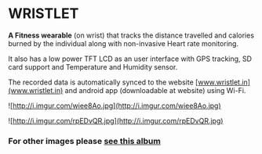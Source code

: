 # WRISTLET

**A Fitness wearable** (on wrist) that tracks the distance travelled and calories
burned by the individual along with non-invasive Heart rate monitoring. 

It also has a low power TFT LCD as an user interface with GPS tracking, SD card support and
Temperature and Humidity sensor. 

The recorded data is automatically synced to the website [www.wristlet.in](www.wristlet.in) and android app (downloadable at website) using Wi-Fi.


![http://i.imgur.com/wiee8Ao.jpg](http://i.imgur.com/wiee8Ao.jpg)

![http://i.imgur.com/rpEDvQR.jpg](http://i.imgur.com/rpEDvQR.jpg)


### For other images please [see this album](http://imgur.com/a/ypfeH)
